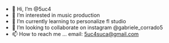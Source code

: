 - 👋 Hi, I’m @5uc4
- 👀 I’m interested in music production
- 🌱 I’m currently learning to personalize fl studio
- 💞️ I’m looking to collaborate on instagram @gabriele_corrado5
- 📫 How to reach me ... email: 5uc4suca@gmail.com

<!---
5uc4/5uc4 is a ✨ special ✨ repository because its `README.md` (this file) appears on your GitHub profile.
You can click the Preview link to take a look at your changes.
--->
